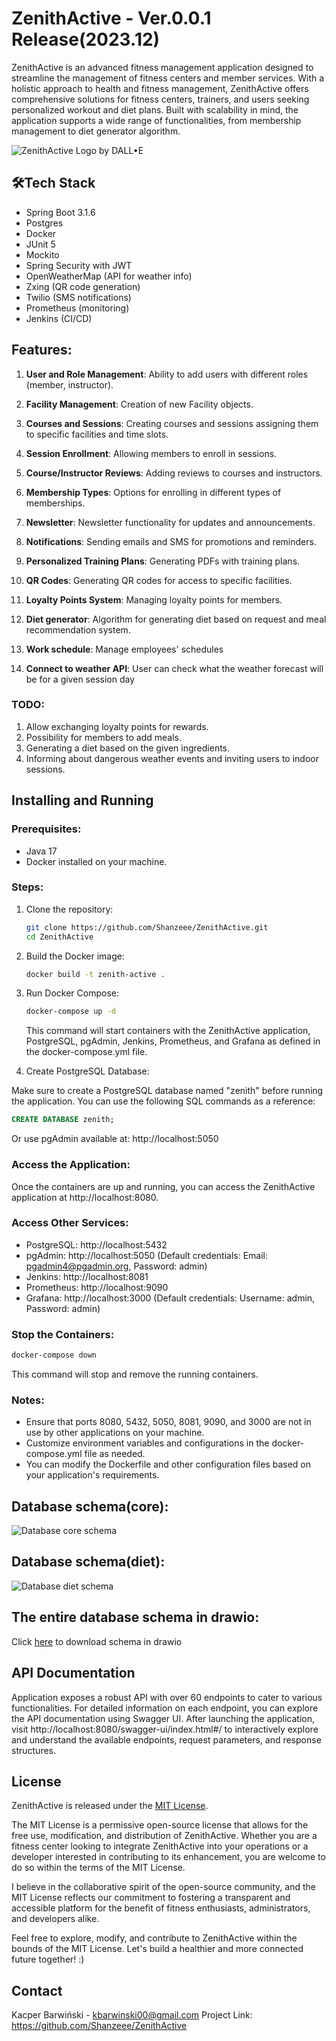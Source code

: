 
# ZenithActive - Ver.0.0.1 Release(2023.12)

ZenithActive is an advanced fitness management application designed to streamline the management of fitness centers and member services. With a holistic approach to health and fitness management, ZenithActive offers comprehensive solutions for fitness centers, trainers, and users seeking personalized workout and diet plans. Built with scalability in mind, the application supports a wide range of functionalities, from membership management to diet generator algorithm.


![ZenithActive Logo by DALL•E](data/assets/ZenithActiveLogo.png)



## 🛠Tech Stack

- Spring Boot 3.1.6
- Postgres
- Docker
- JUnit 5
- Mockito
- Spring Security with JWT
- OpenWeatherMap (API for weather info)
- Zxing (QR code generation)
- Twilio (SMS notifications)
- Prometheus (monitoring)
- Jenkins (CI/CD)


## Features:

1. **User and Role Management**: Ability to add users with different roles (member, instructor).

2. **Facility Management**: Creation of new Facility objects.

3. **Courses and Sessions**: Creating courses and sessions assigning them to specific facilities and time slots.

4. **Session Enrollment**: Allowing members to enroll in sessions.

5. **Course/Instructor Reviews**: Adding reviews to courses and instructors.

6. **Membership Types**: Options for enrolling in different types of memberships.

7. **Newsletter**: Newsletter functionality for updates and announcements.

8. **Notifications**: Sending emails and SMS for promotions and reminders.

9. **Personalized Training Plans**: Generating PDFs with training plans.

10. **QR Codes**: Generating QR codes for access to specific facilities.

11. **Loyalty Points System**: Managing loyalty points for members.

12. **Diet generator**: Algorithm for generating diet based on request and meal recommendation system.

13. **Work schedule**: Manage employees' schedules

14. **Connect to weather API**: User can check what the weather forecast will be for a given session day

### TODO:

1. Allow exchanging loyalty points for rewards.
2. Possibility for members to add meals.
3. Generating a diet based on the given ingredients.
4. Informing about dangerous weather events and inviting users to indoor sessions.

## Installing and Running

### Prerequisites:
- Java 17
- Docker installed on your machine.

### Steps:
1. Clone the repository:

    ```bash
    git clone https://github.com/Shanzeee/ZenithActive.git
    cd ZenithActive
    ```

2. Build the Docker image:

    ```bash
    docker build -t zenith-active .
    ```

3. Run Docker Compose:

    ```bash
    docker-compose up -d
    ```

   This command will start containers with the ZenithActive application, PostgreSQL, pgAdmin, Jenkins, Prometheus, and Grafana as defined in the docker-compose.yml file.

4. Create PostgreSQL Database:

Make sure to create a PostgreSQL database named "zenith" before running the application. You can use the following SQL commands as a reference:

   ```sql
   CREATE DATABASE zenith;
   ```

Or use pgAdmin available at: http://localhost:5050

### Access the Application:
Once the containers are up and running, you can access the ZenithActive application at http://localhost:8080.

### Access Other Services:

- PostgreSQL: http://localhost:5432
- pgAdmin: http://localhost:5050 (Default credentials: Email: pgadmin4@pgadmin.org, Password: admin)
- Jenkins: http://localhost:8081
- Prometheus: http://localhost:9090
- Grafana: http://localhost:3000 (Default credentials: Username: admin, Password: admin)

### Stop the Containers:
```bash
docker-compose down
```

This command will stop and remove the running containers.

### Notes:
- Ensure that ports 8080, 5432, 5050, 8081, 9090, and 3000 are not in use by other applications on your machine.
- Customize environment variables and configurations in the docker-compose.yml file as needed.
- You can modify the Dockerfile and other configuration files based on your application's requirements.

## Database schema(core):
![Database core schema](data/assets/database_core_schema.png)
## Database schema(diet):
![Database diet schema](data/assets/database_diet_schema.png)

## The entire database schema in drawio:
Click [here](data/assets/database_schema.drawio) to download schema in drawio

## API Documentation

Application exposes a robust API with over 60 endpoints to cater to various functionalities. For detailed information on each endpoint, you can explore the API documentation using Swagger UI. After launching the application, visit http://localhost:8080/swagger-ui/index.html#/ to interactively explore and understand the available endpoints, request parameters, and response structures.



## License

ZenithActive is released under the [MIT License](https://choosealicense.com/licenses/mit/).

The MIT License is a permissive open-source license that allows for the free use, modification, and distribution of ZenithActive. Whether you are a fitness center looking to integrate ZenithActive into your operations or a developer interested in contributing to its enhancement, you are welcome to do so within the terms of the MIT License.

I believe in the collaborative spirit of the open-source community, and the MIT License reflects our commitment to fostering a transparent and accessible platform for the benefit of fitness enthusiasts, administrators, and developers alike.

Feel free to explore, modify, and contribute to ZenithActive within the bounds of the MIT License. Let's build a healthier and more connected future together! :)

## Contact

Kacper Barwiński - kbarwinski00@gmail.com
Project Link: https://github.com/Shanzeee/ZenithActive